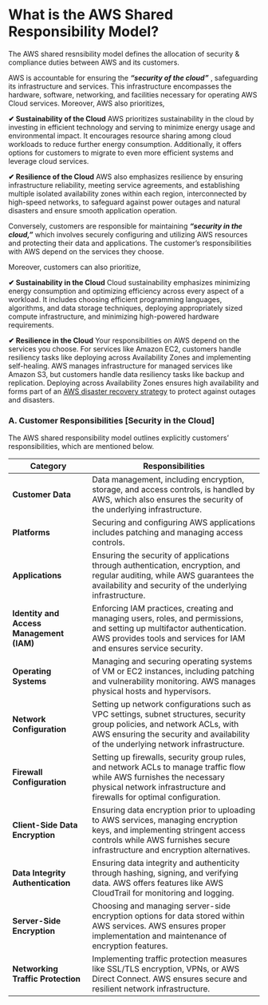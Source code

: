 
# What is the AWS Shared Responsibility Model?

The AWS shared resnsibility model defines the allocation of security & compliance duties between AWS and its customers.

AWS is accountable for ensuring the  ***“security of the cloud”*** , safeguarding its infrastructure and services. This infrastructure encompasses the hardware, software, networking, and facilities necessary for operating AWS Cloud services.
Moreover, AWS also prioritizes,

**✔ Sustainability of the Cloud**
AWS prioritizes sustainability in the cloud by investing in efficient technology and serving to minimize energy usage and environmental impact. It encourages resource sharing among cloud workloads to reduce further energy consumption. Additionally, it offers options for customers to migrate to even more efficient systems and leverage cloud services.

**✔ Resilience of the Cloud**
AWS also emphasizes resilience by ensuring infrastructure reliability, meeting service agreements, and establishing multiple isolated availability zones within each region, interconnected by high-speed networks, to safeguard against power outages and natural disasters and ensure smooth application operation.

Conversely, customers are responsible for maintaining ***“security in the cloud,”*** which involves securely configuring and utilizing AWS resources and protecting their data and applications. The customer’s responsibilities with AWS depend on the services they choose.

Moreover, customers can also prioritize,

**✔ Sustainability in the Cloud**
Cloud sustainability emphasizes minimizing energy consumption and optimizing efficiency across every aspect of a workload. It includes choosing efficient programming languages, algorithms, and data storage techniques, deploying appropriately sized compute infrastructure, and minimizing high-powered hardware requirements.

**✔ Resilience in the Cloud**
Your responsibilities on AWS depend on the services you choose. For services like Amazon EC2, customers handle resiliency tasks like deploying across Availability Zones and implementing self-healing. AWS manages infrastructure for managed services like Amazon S3, but customers handle data resiliency tasks like backup and replication. Deploying across Availability Zones ensures high availability and forms part of an [AWS disaster recovery strategy](https://www.bacancytechnology.com/blog/aws-disaster-recovery) to protect against outages and disasters.

### A. Customer Responsibilities [Security in the Cloud]

The AWS shared responsibility model outlines explicitly customers’ responsibilities, which are mentioned below.

| **Category**                             | **Responsibilities**                                                                                                                                                                                      |
| ---------------------------------------------- | --------------------------------------------------------------------------------------------------------------------------------------------------------------------------------------------------------------- |
| **Customer Data**                        | Data management, including encryption, storage, and access controls, is handled by AWS, which also ensures the security of the underlying infrastructure.                                                       |
| **Platforms**                            | Securing and configuring AWS applications includes patching and managing access controls.                                                                                                                       |
| **Applications**                         | Ensuring the security of applications through authentication, encryption, and regular auditing, while AWS guarantees the availability and security of the underlying infrastructure.                            |
| **Identity and Access Management (IAM)** | Enforcing IAM practices, creating and managing users, roles, and permissions, and setting up multifactor authentication. AWS provides tools and services for IAM and ensures service security.                  |
| **Operating Systems**                    | Managing and securing operating systems of VM or EC2 instances, including patching and vulnerability monitoring. AWS manages physical hosts and hypervisors.                                                    |
| **Network Configuration**                | Setting up network configurations such as VPC settings, subnet structures, security group policies, and network ACLs, with AWS ensuring the security and availability of the underlying network infrastructure. |
| **Firewall Configuration**               | Setting up firewalls, security group rules, and network ACLs to manage traffic flow while AWS furnishes the necessary physical network infrastructure and firewalls for optimal configuration.                  |
| **Client-Side Data Encryption**          | Ensuring data encryption prior to uploading to AWS services, managing encryption keys, and implementing stringent access controls while AWS furnishes secure infrastructure and encryption alternatives.        |
| **Data Integrity Authentication**        | Ensuring data integrity and authenticity through hashing, signing, and verifying data. AWS offers features like AWS CloudTrail for monitoring and logging.                                                      |
| **Server-Side Encryption**               | Choosing and managing server-side encryption options for data stored within AWS services. AWS ensures proper implementation and maintenance of encryption features.                                             |
| **Networking Traffic Protection**        | Implementing traffic protection measures like SSL/TLS encryption, VPNs, or AWS Direct Connect. AWS ensures secure and resilient network infrastructure.                                                         |
